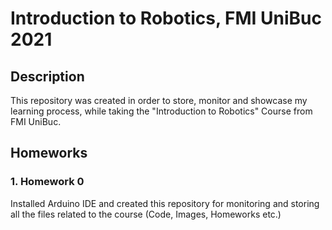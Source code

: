 # Introduction to Robotics, FMI UniBuc 2021

## Description

  This repository was created in order to store, monitor and showcase my learning process, while taking the "Introduction to Robotics" Course from FMI UniBuc.

## Homeworks

### 1. Homework 0
  Installed Arduino IDE and created this repository for monitoring and storing all the files related to the course (Code, Images, Homeworks etc.)
